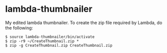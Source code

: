# lambda-thumbnailer
My edited lambda thumbnailer. To create the zip file required by Lambda, do the following:

```
$ source lambda-thumbnailer/bin/activate
$ zip -r9 ~/CreateThumbnail.zip *
$ zip -g CreateThumbnail.zip CreateThumbnail.zip
```

